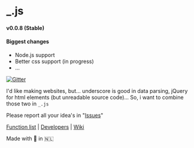 # _.js
#### v0.0.8 (Stable)

#### Biggest changes

- Node.js support
- Better css support (in progress)
- ...

[![Gitter](https://badges.gitter.im/Join%20Chat.svg)](https://gitter.im/wdg/_.js?utm_source=badge&utm_medium=badge&utm_campaign=pr-badge&utm_content=body_badge)

I'd like making websites, but... underscore is good in data parsing, jQuery for html elements (but unreadable source code)...
So, i want to combine those two in `_.js`

Please report all your idea's in "[Issues](https://github.com/wdg/_.js/issues)"

[Function list](https://github.com/wdg/_.js/wiki/Function%20List) | [Developers](https://github.com/wdg/_.js/wiki/Developers) | [Wiki](https://github.com/wdg/_.js/wiki)

Made with 💙 in 🇳🇱
